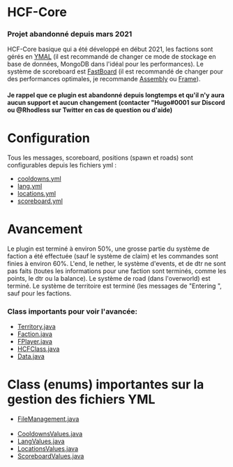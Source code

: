 # HCF-Core
### Projet abandonné depuis mars 2021
HCF-Core basique qui a été développé en début 2021, les factions sont gérés en [YMAL](https://en.wikipedia.org/wiki/YAML) (il est recommandé de changer ce mode de stockage en base de données, MongoDB dans l'idéal pour les performances). Le système de scoreboard est [FastBoard](https://github.com/MrMicky-FR/FastBoard) (il est recommandé de changer pour des performances optimales, je recommande [Assembly](https://github.com/ThatKawaiiSam/Assemble) ou [Frame](https://github.com/thundereye2k/Frame)).
<h4> Je rappel que ce plugin est abandonné depuis longtemps et qu'il n'y aura aucun support et aucun changement (contacter "Hugo#0001 sur Discord ou @Rhodless sur Twitter en cas de question ou d'aide) </h4>

# Configuration
<p>Tous les messages, scoreboard, positions (spawn et roads) sont configurables depuis les fichiers yml :</p>

<ul>
  <li><a href="https://haste.flaxeneel2.net/qMF4SXO1yRZX2MhpEbSu5kEei6YE72C58a2yJYno4HB2OwL1w5.yaml">cooldowns.yml</a></li>
  <li><a href="https://haste.flaxeneel2.net/sdqCcmyOnv0huvU654Pc20r9Di26yBKUHCf7j4UogDynFeeLJ3.yaml">lang.yml</a></li>
  <li><a href="https://haste.flaxeneel2.net/0wUtBToKWbvlua5M8rEOoPTlcOpiFWt30vgSTK7Cuz1LbmQN7F.yaml">locations.yml</a></li>
  <li><a href="https://haste.flaxeneel2.net/JwbhHTh6VqOgTBi9LOJYGzwD7N3K7fQEZEJBn0Tp1BiZvf2htq.yaml">scoreboard.yml</a></li>
</ul>

# Avancement
Le plugin est terminé à environ 50%, une grosse partie du système de faction a été effectuée (sauf le système de claim) et les commandes sont finies à environ 60%.
L'end, le nether, le système d'events, et de dtr ne sont pas faits (toutes les informations pour une faction sont terminés, comme les points, le dtr ou la balance).
Le système de road (dans l'overworld) est terminé. Le système de territoire est terminé (les messages de "Entering <road>", sauf pour les factions.

### Class importants pour voir l'avancée:
<ul>
  <li><a href="https://github.com/Rhodless/HCF-Core/blob/main/src/main/java/fr/rhodless/hcfcore/faction/Territory.java">Territory.java</a></li>
  <li><a href="https://github.com/Rhodless/HCF-Core/blob/main/src/main/java/fr/rhodless/hcfcore/faction/Faction.java">Faction.java</a></li>
  <li><a href="https://github.com/Rhodless/HCF-Core/blob/main/src/main/java/fr/rhodless/hcfcore/player/FPlayer.java">FPlayer.java</a></li>
  <li><a href="https://github.com/Rhodless/HCF-Core/blob/main/src/main/java/fr/rhodless/hcfcore/player/HCFClass.java">HCFClass.java</a></li>
  <li><a href="https://github.com/Rhodless/HCF-Core/blob/main/src/main/java/fr/rhodless/hcfcore/player/Data.java">Data.java</a></li>
</ul>

# Class (enums) importantes sur la gestion des fichiers YML
<ul>
  <li><a href="https://github.com/Rhodless/HCF-Core/blob/main/src/main/java/fr/rhodless/hcfcore/file/FileManagement.java">FileManagement.java</a></li>
  <br>
  <li><a href="https://github.com/Rhodless/HCF-Core/blob/main/src/main/java/fr/rhodless/hcfcore/file/CooldownsValues.java">CooldownsValues.java</a></li>
  <li><a href="https://github.com/Rhodless/HCF-Core/blob/main/src/main/java/fr/rhodless/hcfcore/file/LangValues.java">LangValues.java</a></li>
  <li><a href="https://github.com/Rhodless/HCF-Core/blob/main/src/main/java/fr/rhodless/hcfcore/file/LocationsValues.java">LocationsValues.java</a></li>
  <li><a href="https://github.com/Rhodless/HCF-Core/blob/main/src/main/java/fr/rhodless/hcfcore/file/ScoreboardValues.java">ScoreboardValues.java</a></li>
</ul>
